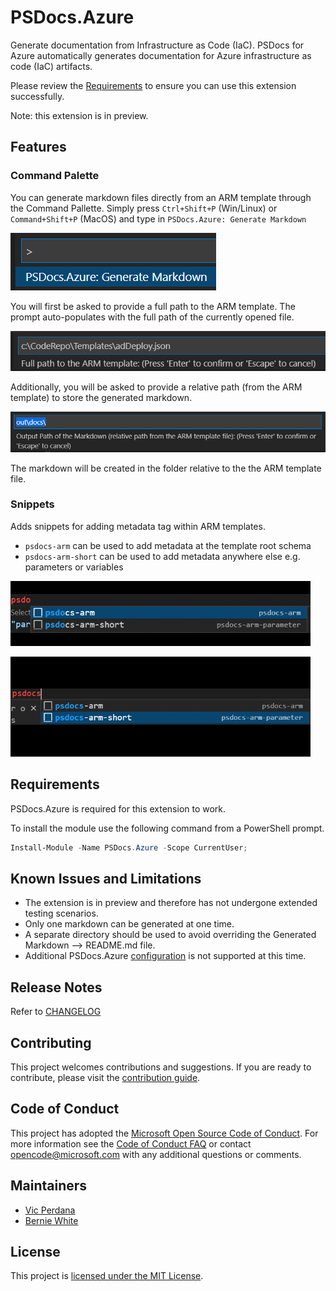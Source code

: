 # PSDocs.Azure

Generate documentation from Infrastructure as Code (IaC).  PSDocs for Azure automatically generates documentation for Azure infrastructure as code (IaC) artifacts.

Please review the [Requirements](#requirements) to ensure you can use this extension successfully.

Note: this extension is in preview. 

## Features

### Command Palette
You can generate markdown files directly from an ARM template through the Command Pallette.  Simply press `Ctrl+Shift+P` (Win/Linux) or `Command+Shift+P` (MacOS) and type in `PSDocs.Azure: Generate Markdown`

![Generate Markdown](images/cmd-a.png)

You will first be asked to provide a full path to the ARM template.  The prompt auto-populates with the full path of the currently opened file.

![Provide full path to the ARM template file](images/cmd-b.png)

Additionally, you will be asked to provide a relative path (from the ARM template) to store the generated markdown.

![Provide destination relative path where markdown will be created](images/cmd-c.png)

The markdown will be created in the folder relative to the the ARM template file.

### Snippets

Adds snippets for adding metadata tag within ARM templates. 
* `psdocs-arm` can be used to add metadata at the template root schema
* `psdocs-arm-short` can be used to add metadata anywhere else e.g. parameters or variables

![PSDocs.Azure Template](images/snippet-arm.gif)

![PSDocs.Azure Template](images/snippet-arm-short.gif)


## Requirements

PSDocs.Azure is required for this extension to work. 

To install the module use the following command from a PowerShell prompt.

```powershell
Install-Module -Name PSDocs.Azure -Scope CurrentUser;
```

## Known Issues and Limitations

* The extension is in preview and therefore has not undergone extended testing scenarios. 
* Only one markdown can be generated at one time. 
* A separate directory should be used to avoid overriding the Generated Markdown --> README.md file. 
* Additional PSDocs.Azure [configuration](https://github.com/Azure/PSDocs.Azure/blob/main/docs/concepts/en-US/about_PSDocs_Azure_Configuration.md) is not supported at this time. 

## Release Notes

Refer to [CHANGELOG](CHANGELOG.md)

## Contributing

This project welcomes contributions and suggestions.
If you are ready to contribute, please visit the [contribution guide].

## Code of Conduct

This project has adopted the [Microsoft Open Source Code of Conduct](https://opensource.microsoft.com/codeofconduct/).
For more information see the [Code of Conduct FAQ](https://opensource.microsoft.com/codeofconduct/faq/)
or contact [opencode@microsoft.com](mailto:opencode@microsoft.com) with any additional questions or comments.

## Maintainers

- [Vic Perdana](https://github.com/VicPerdana)
- [Bernie White](https://github.com/BernieWhite)

## License

This project is [licensed under the MIT License][license].

[issue]: https://github.com/Microsoft/PSDocs-vscode/issues
[discussion]: https://github.com/microsoft/PSDocs-vscode/discussions
[ci-badge]: https://dev.azure.com/viperdan/PSDocs-vscode/_apis/build/status/PSDocs-vscode-CI?branchName=main
[vscode-ext-gallery]: https://code.visualstudio.com/docs/editor/extension-gallery
[ext-preview]: https://marketplace.visualstudio.com/items?itemName=viperdan.PSDocs-vscode-preview
[ext-preview-version-badge]: https://vsmarketplacebadge.apphb.com/version/viperdan.PSDocs-vscode-preview.svg
[ext-preview-installs-badge]: https://vsmarketplacebadge.apphb.com/installs-short/viperdan.PSDocs-vscode-preview.svg
[ext-stable]: https://marketplace.visualstudio.com/items?itemName=viperdan.PSDocs-vscode
[ext-stable-version-badge]: https://vsmarketplacebadge.apphb.com/version/viperdan.PSDocs-vscode.svg
[ext-stable-installs-badge]: https://vsmarketplacebadge.apphb.com/installs-short/viperdan.PSDocs-vscode.svg
[module-version-badge]: https://img.shields.io/powershellgallery/v/PSDocs.svg?label=PowerShell%20Gallery&color=brightgreen
[contribution guide]: https://github.com/Microsoft/PSDocs-vscode/blob/main/CONTRIBUTING.md
[change log]: https://github.com/Microsoft/PSDocs-vscode/blob/main/CHANGELOG.md
[license]: https://github.com/Microsoft/PSDocs-vscode/blob/main/LICENSE
[ps-rule.yaml]: https://microsoft.github.io/PSDocs/concepts/PSDocs/en-US/about_PSDocs_Options.html


